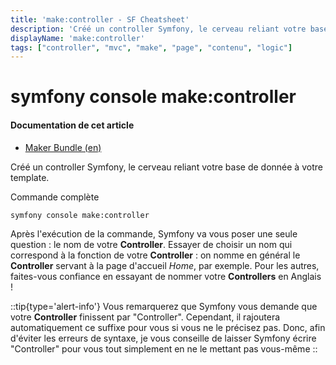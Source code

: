 ```yaml
---
title: 'make:controller - SF Cheatsheet'
description: 'Créé un controller Symfony, le cerveau reliant votre base de donnée à votre template'
displayName: 'make:controller'
tags: ["controller", "mvc", "make", "page", "contenu", "logic"]
---
```


# symfony console make:controller
#### **Documentation de cet article**
- [Maker Bundle (en)](https://symfony.com/bundles/SymfonyMakerBundle/current/index.html)

Créé un controller Symfony, le cerveau reliant votre base de donnée à votre template.

Commande complète
```shell
symfony console make:controller
```

Après l'exécution de la commande, Symfony va vous poser une seule question : le nom de votre **Controller**. Essayer de choisir un nom qui correspond à la fonction de votre **Controller** : on nomme en général le **Controller** servant à la page d'accueil _Home_, par exemple. Pour les autres, faites-vous confiance en essayant de nommer votre **Controllers** en Anglais !

::tip{type='alert-info'}
Vous remarquerez que Symfony vous demande que votre **Controller** finissent par "Controller". Cependant, il rajoutera automatiquement ce suffixe pour vous si vous ne le précisez pas. Donc, afin d'éviter les erreurs de syntaxe, je vous conseille de laisser Symfony écrire "Controller" pour vous tout simplement en ne le mettant pas vous-même
::
